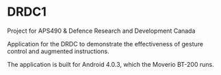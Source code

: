 # DRDC1
Project for APS490 &amp; Defence Research and Development Canada

Application for the DRDC to demonstrate the effectiveness of gesture control and augmented instructions.

The application is built for Android 4.0.3, which the Moverio BT-200 runs.
